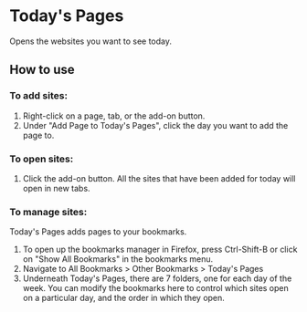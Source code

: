 # Today's Pages

Opens the websites you want to see today.

## How to use

### To add sites:
1. Right-click on a page, tab, or the add-on button.
1. Under "Add Page to Today's Pages", click the day you want to add the page to.

### To open sites:
1. Click the add-on button. All the sites that have been added for today will open in new tabs.

### To manage sites:

Today's Pages adds pages to your bookmarks.
1. To open up the bookmarks manager in Firefox, press Ctrl-Shift-B or click on "Show All Bookmarks" in the bookmarks menu.
1. Navigate to All Bookmarks > Other Bookmarks > Today's Pages
1. Underneath Today's Pages, there are 7 folders, one for each day of the week. You can modify the bookmarks here to control which sites open on a particular day, and the order in which they open.
